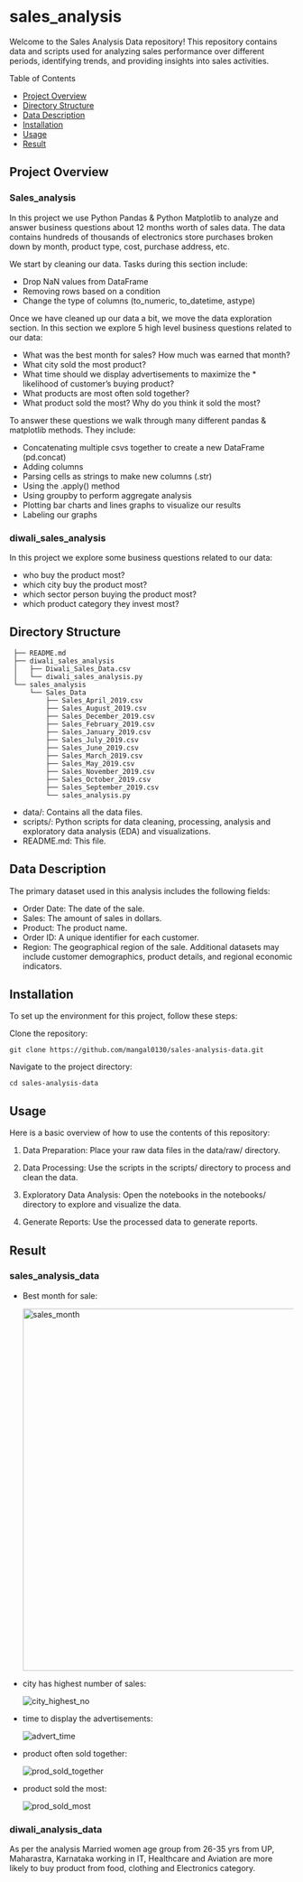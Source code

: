 # sales_analysis

Welcome to the Sales Analysis Data repository! This repository contains data and scripts used for analyzing sales performance over different periods, identifying trends, and providing insights into sales activities.

Table of Contents

- [Project Overview](#project-overview)
- [Directory Structure](#directory-structure)
- [Data Description](#data-description)
- [Installation](#installation)
- [Usage](#usage)
- [Result](#result)

## Project Overview

### Sales_analysis

In this project we use Python Pandas & Python Matplotlib to analyze and answer business questions about 12 months worth of sales data. The data contains hundreds of thousands of electronics store purchases broken down by month, product type, cost, purchase address, etc.

We start by cleaning our data. Tasks during this section include:

- Drop NaN values from DataFrame
- Removing rows based on a condition
- Change the type of columns (to_numeric, to_datetime, astype)

Once we have cleaned up our data a bit, we move the data exploration section. In this section we explore 5 high level business questions related to our data:

- What was the best month for sales? How much was earned that month?
- What city sold the most product?
- What time should we display advertisements to maximize the \* likelihood of customer’s buying product?
- What products are most often sold together?
- What product sold the most? Why do you think it sold the most?

To answer these questions we walk through many different pandas & matplotlib methods. They include:

- Concatenating multiple csvs together to create a new DataFrame (pd.concat)
- Adding columns
- Parsing cells as strings to make new columns (.str)
- Using the .apply() method
- Using groupby to perform aggregate analysis
- Plotting bar charts and lines graphs to visualize our results
- Labeling our graphs

### diwali_sales_analysis

In this project we explore some business questions related to our data:

- who buy the product most?
- which city buy the product most?
- which sector person buying the product most?
- which product category they invest most?

## Directory Structure

```
 ├── README.md
 ├── diwali_sales_analysis
 │   ├── Diwali_Sales_Data.csv
 │   └── diwali_sales_analysis.py
 └── sales_analysis
     └── Sales_Data
         ├── Sales_April_2019.csv
         ├── Sales_August_2019.csv
         ├── Sales_December_2019.csv
         ├── Sales_February_2019.csv
         ├── Sales_January_2019.csv
         ├── Sales_July_2019.csv
         ├── Sales_June_2019.csv
         ├── Sales_March_2019.csv
         ├── Sales_May_2019.csv
         ├── Sales_November_2019.csv
         ├── Sales_October_2019.csv
         ├── Sales_September_2019.csv
         └── sales_analysis.py
```

- data/: Contains all the data files.
- scripts/: Python scripts for data cleaning, processing, analysis and exploratory data analysis (EDA) and visualizations.
- README.md: This file.

## Data Description

The primary dataset used in this analysis includes the following fields:

- Order Date: The date of the sale.
- Sales: The amount of sales in dollars.
- Product: The product name.
- Order ID: A unique identifier for each customer.
- Region: The geographical region of the sale.
  Additional datasets may include customer demographics, product details, and regional economic indicators.

## Installation

To set up the environment for this project, follow these steps:

Clone the repository:

```
git clone https://github.com/mangal0130/sales-analysis-data.git
```

Navigate to the project directory:

```
cd sales-analysis-data
```

## Usage

Here is a basic overview of how to use the contents of this repository:

1. Data Preparation: Place your raw data files in the data/raw/ directory.

2. Data Processing: Use the scripts in the scripts/ directory to process and clean the data.

3. Exploratory Data Analysis: Open the notebooks in the notebooks/ directory to explore and visualize the data.

4. Generate Reports: Use the processed data to generate reports.

## Result

### sales_analysis_data

- Best month for sale:
  
  <img width="642" alt="sales_month" src="https://github.com/ayushi0130/sales_analysis/assets/128896031/07d2dee0-5480-44ba-9892-ff7e810bc3c2">

- city has highest number of sales:
  
  ![city_highest_no](https://github.com/ayushi0130/sales_analysis/assets/128896031/b9a6cd60-8790-48f6-85e9-49811596e012)

- time to display the advertisements:
  
  ![advert_time](https://github.com/ayushi0130/sales_analysis/assets/128896031/0c7f4c1d-3375-4953-b29e-16ae83bc2fe2)

- product often sold together:
  
  ![prod_sold_together](https://github.com/ayushi0130/sales_analysis/assets/128896031/b0bd0f10-d2bd-48ba-97f9-46d924c9f573)

- product sold the most:
  
  ![prod_sold_most](https://github.com/ayushi0130/sales_analysis/assets/128896031/db616e8a-bb60-404d-908b-71ea22967054)

### diwali_analysis_data

As per the analysis Married women age group from 26-35 yrs from UP, Maharastra, Karnataka working in IT, Healthcare and Aviation are more likely to buy product from food, clothing and Electronics category.
